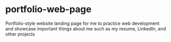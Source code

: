 # portfolio-web-page
Portfolio-style website landing page for me to practice web development and showcase important things about me such as my resume, LinkedIn, and other projects
